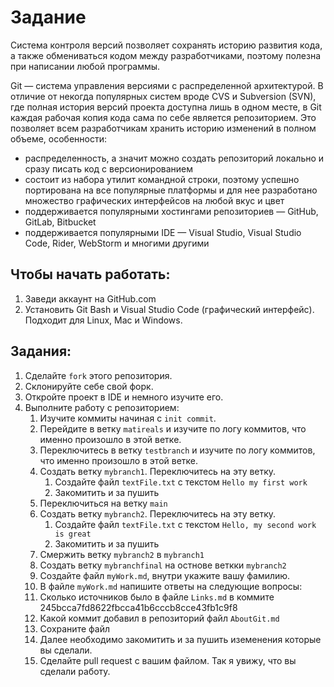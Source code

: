 # Задание

Система контроля версий позволяет сохранять историю развития кода, а также
обмениваться кодом между разработчиками, поэтому полезна при написании любой
программы.

Git — система управления версиями с распределенной архитектурой. В отличие от
некогда популярных систем вроде CVS и Subversion (SVN), где полная история
версий проекта доступна лишь в одном месте, в Git каждая рабочая копия кода сама
по себе является репозиторием. Это позволяет всем разработчикам хранить историю
изменений в полном объеме, особенности:

* распределенность, а значит можно создать репозиторий локально и сразу писать
  код с версионированием
* состоит из набора утилит командной строки, поэтому успешно портирована на все
  популярные платформы и для нее разработано множество графических интерфейсов
  на любой вкус и цвет
* поддерживается популярными хостингами репозиториев — GitHub, GitLab, Bitbucket
* поддерживается популярными IDE — Visual Studio, Visual Studio Code, Rider,
  WebStorm и многими другими

## Чтобы начать работать:

1. Заведи аккаунт на GitHub.com
2. Установить Git Bash и Visual Studio Code (графический интерфейс). Подходит
   для Linux, Mac и Windows.

## Задания:

1. Сделайте `fork` этого репозитория.
2. Склонируйте себе свой форк.
3. Откройте проект в IDE и немного изучите его.
4. Выполните работу с репозиторием:
   1. Изучите коммиты начиная с `init commit`.
   2. Перейдите в ветку `matireals` и изучите по логу коммитов, что именно
   произошло в этой ветке.
   3. Переключитесь в ветку `testbranch` и изучите по логу коммитов, что именно произошло в этой ветке.
   4. Создать ветку `mybranch1`. Переключитесь на эту ветку.
      1. Создайте файл `textFile.txt` с текстом `Hello my first work`
      2. Закомитить и за пушить
   5. Переключиться на ветку `main`
   6. Cоздать ветку `mybranch2`. Переключитесь на эту ветку.
      1. Создайте файл `textFile.txt` с текстом `Hello, my second work is great`
      2. Закомитить и за пушить
   7.  Смержить ветку `mybranch2` в `mybranch1`
   8.  Создать ветку `mybranchfinal` на остнове веткки `mybranch2`
   9.  Создайте файл `myWork.md`, внутри укажите вашу фамилию.
   10. В файле `myWork.md` напишите ответы на следующие вопросы:
      1. Сколько источников было в файле `Links.md` в коммите 245bcca7fd8622fbcca41b6cccb8cce43fb1c9f8
      2. Какой коммит добавил в репозиторий файл `AboutGit.md`
      3. Сохраните файл
   11. Далее необходимо закомитить и за пушить иземенения которые вы сделали.
   12. Сделайте pull request с вашим файлом. Так я увижу, что вы сделали работу.

